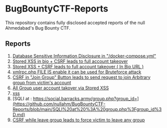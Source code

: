 # BugBountyCTF-Reports
This repository contains fully disclosed accepted reports of the null Ahmedabad's Bug Bounty CTF.

## Reports

1. [Database Sensitive Information Disclosure in "/docker-compose.yml"](https://github.com/nullahm/BugBountyCTF-Reports/blob/main/Database_Sensitive_Information_Disclosure.md)
2. [Stored XSS in bio + CSRF leads to full account takeover](https://github.com/nullahm/BugBountyCTF-Reports/blob/main/Stored_XSS_in_bio_%2B_CSRF_leads_to_full_account_takeover.md)
3. [Stored XSS + CSRF leads to full account takeover ( In Bio URL )](https://github.com/nullahm/BugBountyCTF-Reports/blob/main/Stored%20XSS%20%2B%20CSRF%20leads%20to%20full%20account%20takeover%20(%20In%20Bio%20URL%20).md)
4. [xmlrpc.php FILE IS enable it can be used for Bruteforce attack](https://github.com/nullahm/BugBountyCTF-Reports/blob/main/xmlrpc.php%20FILE%20IS%20enable%20it%20can%20be%20used%20for%20Bruteforce%20attack.md)
5. [CSRF in "Join Group" Button leads to send request to join Arbitrary group from victim's account](https://github.com/nullahm/BugBountyCTF-Reports/blob/main/CSRF%20in%20%22Join%20Group%22%20Button%20leads%20to%20send%20request%20to%20join%20Arbitrary%20group%20from%20victim's%20account.md)
6. [All Group user account takover via Stored XSS](https://github.com/nullahm/BugBountyCTF-Reports/blob/main/All%20Group%20user%20account%20takover%20via%20Stored%20XSS.md)
7. [xss](https://github.com/nullahm/BugBountyCTF-Reports/blob/main/xss.md)
8. [SQLI at : https://social.barracks.army/group.php?group_id=](https://github.com/nullahm/BugBountyCTF-Reports/blob/main/SQLI%20at%20%3A%20group.php%3Fgroup_id%3D.md)
9. [CSRF while leave group leads to force victim to leave any group](https://github.com/nullahm/BugBountyCTF-Reports/blob/main/CSRF%20while%20leave%20group%20leads%20to%20force%20victim%20to%20leave%20any%20group.md)
